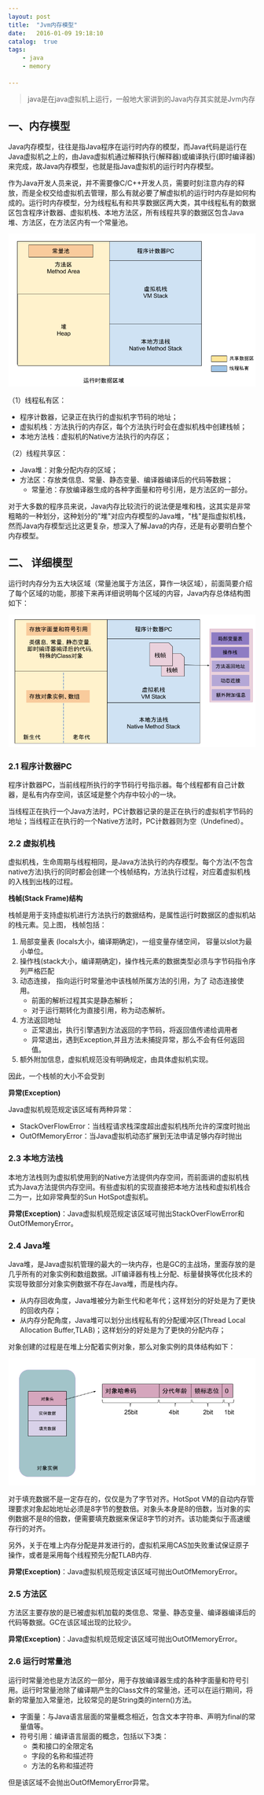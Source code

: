 ```yaml
---
layout: post
title:  "Jvm内存模型"
date:   2016-01-09 19:18:10
catalog:  true
tags:
    - java
    - memory

---
```


> java是在java虚拟机上运行，一般地大家讲到的Java内存其实就是Jvm内存

## 一、内存模型

Java内存模型，往往是指Java程序在运行时内存的模型，而Java代码是运行在Java虚拟机之上的，由Java虚拟机通过解释执行(解释器)或编译执行(即时编译器)来完成，故Java内存模型，也就是指Java虚拟机的运行时内存模型。

作为Java开发人员来说，并不需要像C/C++开发人员，需要时刻注意内存的释放，而是全权交给虚拟机去管理，那么有就必要了解虚拟机的运行时内存是如何构成的。运行时内存模型，分为线程私有和共享数据区两大类，其中线程私有的数据区包含程序计数器、虚拟机栈、本地方法区，所有线程共享的数据区包含Java堆、方法区，在方法区内有一个常量池。   
  

![jvm_memory_1](/images/jvm/jvm_memory_1.png)



（1）线程私有区：

- 程序计数器，记录正在执行的虚拟机字节码的地址；
- 虚拟机栈：方法执行的内存区，每个方法执行时会在虚拟机栈中创建栈帧；
- 本地方法栈：虚拟机的Native方法执行的内存区；

（2）线程共享区：

- Java堆：对象分配内存的区域；
- 方法区：存放类信息、常量、静态变量、编译器编译后的代码等数据；
	- 常量池：存放编译器生成的各种字面量和符号引用，是方法区的一部分。

对于大多数的程序员来说，Java内存比较流行的说法便是堆和栈，这其实是非常粗略的一种划分，这种划分的"堆"对应内存模型的Java堆，"栈"是指虚拟机栈，然而Java内存模型远比这更复杂，想深入了解Java的内存，还是有必要明白整个内存模型。

## 二、 详细模型

运行时内存分为五大块区域（常量池属于方法区，算作一块区域），前面简要介绍了每个区域的功能，那接下来再详细说明每个区域的内容，Java内存总体结构图如下：

![stack_heap_info](/images/jvm/stack_heap_info.png)

### 2.1 程序计数器PC
程序计数器PC，当前线程所执行的字节码行号指示器。每个线程都有自己计数器，是私有内存空间，该区域是整个内存中较小的一块。

当线程正在执行一个Java方法时，PC计数器记录的是正在执行的虚拟机字节码的地址；当线程正在执行的一个Native方法时，PC计数器则为空（Undefined）。

### 2.2 虚拟机栈
虚拟机栈，生命周期与线程相同，是Java方法执行的内存模型。每个方法(不包含native方法)执行的同时都会创建一个栈帧结构，方法执行过程，对应着虚拟机栈的入栈到出栈的过程。

**栈帧(Stack Frame)结构**

栈帧是用于支持虚拟机进行方法执行的数据结构，是属性运行时数据区的虚拟机站的栈元素。见上图，
栈帧包括：

1. 局部变量表 (locals大小，编译期确定)，一组变量存储空间， 容量以slot为最小单位。
2. 操作栈(stack大小，编译期确定)，操作栈元素的数据类型必须与字节码指令序列严格匹配
3. 动态连接， 指向运行时常量池中该栈帧所属方法的引用，为了 动态连接使用。
	- 前面的解析过程其实是静态解析；
	- 对于运行期转化为直接引用，称为动态解析。
4. 方法返回地址
	- 正常退出，执行引擎遇到方法返回的字节码，将返回值传递给调用者
	- 异常退出，遇到Exception,并且方法未捕捉异常，那么不会有任何返回值。
5. 额外附加信息，虚拟机规范没有明确规定，由具体虚拟机实现。

因此，一个栈帧的大小不会受到

**异常(Exception)**

Java虚拟机规范规定该区域有两种异常：

- StackOverFlowError：当线程请求栈深度超出虚拟机栈所允许的深度时抛出
- OutOfMemoryError：当Java虚拟机动态扩展到无法申请足够内存时抛出

### 2.3 本地方法栈
本地方法栈则为虚拟机使用到的Native方法提供内存空间，而前面讲的虚拟机栈式为Java方法提供内存空间。有些虚拟机的实现直接把本地方法栈和虚拟机栈合二为一，比如非常典型的Sun HotSpot虚拟机。

**异常(Exception)**：Java虚拟机规范规定该区域可抛出StackOverFlowError和OutOfMemoryError。



### 2.4 Java堆
Java堆，是Java虚拟机管理的最大的一块内存，也是GC的主战场，里面存放的是几乎所有的对象实例和数组数据。JIT编译器有栈上分配、标量替换等优化技术的实现导致部分对象实例数据不存在Java堆，而是栈内存。

- 从内存回收角度，Java堆被分为新生代和老年代；这样划分的好处是为了更快的回收内存；
- 从内存分配角度，Java堆可以划分出线程私有的分配缓冲区(Thread Local Allocation Buffer,TLAB)；这样划分的好处是为了更快的分配内存；

对象创建的过程是在堆上分配着实例对象，那么对象实例的具体结构如下：

![java_object](/images/jvm/java_object.png)

对于填充数据不是一定存在的，仅仅是为了字节对齐。HotSpot VM的自动内存管理要求对象起始地址必须是8字节的整数倍。对象头本身是8的倍数，当对象的实例数据不是8的倍数，便需要填充数据来保证8字节的对齐。该功能类似于高速缓存行的对齐。


另外，关于在堆上内存分配是并发进行的，虚拟机采用CAS加失败重试保证原子操作，或者是采用每个线程预先分配TLAB内存.

**异常(Exception)**：Java虚拟机规范规定该区域可抛出OutOfMemoryError。


### 2.5 方法区
方法区主要存放的是已被虚拟机加载的类信息、常量、静态变量、编译器编译后的代码等数据。GC在该区域出现的比较少。
	
**异常(Exception)**：Java虚拟机规范规定该区域可抛出OutOfMemoryError。


### 2.6 运行时常量池
运行时常量池也是方法区的一部分，用于存放编译器生成的各种字面量和符号引用。运行时常量池除了编译期产生的Class文件的常量池，还可以在运行期间，将新的常量加入常量池，比较常见的是String类的intern()方法。

- 字面量：与Java语言层面的常量概念相近，包含文本字符串、声明为final的常量值等。
- 符号引用：编译语言层面的概念，包括以下3类：
	- 类和接口的全限定名
	- 字段的名称和描述符
	- 方法的名称和描述符

但是该区域不会抛出OutOfMemoryError异常。
